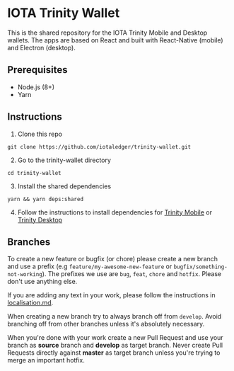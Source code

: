 # IOTA Trinity Wallet

This is the shared repository for the IOTA Trinity Mobile and Desktop wallets. The apps are based on React and built with React-Native (mobile) and Electron (desktop).

## Prerequisites

- Node.js (8+)
- Yarn

## Instructions

1. Clone this repo
```
git clone https://github.com/iotaledger/trinity-wallet.git
```

2. Go to the trinity-wallet directory
```
cd trinity-wallet
```

3. Install the shared dependencies
```
yarn && yarn deps:shared
```

4. Follow the instructions to install dependencies for [Trinity Mobile](https://github.com/iotaledger/trinity-wallet/blob/develop/src/mobile/README.md) or [Trinity Desktop](https://github.com/iotaledger/trinity-wallet/blob/develop/src/desktop/README.md)


## Branches

To create a new feature or bugfix (or chore) please create a new branch and use a prefix (e.g `feature/my-awesome-new-feature` or `bugfix/something-not-working`). The prefixes we use are `bug`, `feat`, `chore` and `hotfix`. Please don't use anything else.

If you are adding any text in your work, please follow the instructions in [localisation.md](https://github.com/iotaledger/trinity-wallet/blob/develop/docs/dev/localisation.md).

When creating a new branch try to always branch off from `develop`. Avoid branching off from other branches unless it's absolutely necessary.

When you're done with your work create a new Pull Request and use your branch as **source** branch and **develop** as target branch. Never create Pull Requests directly against **master** as target branch unless you're trying to merge an important hotfix.

